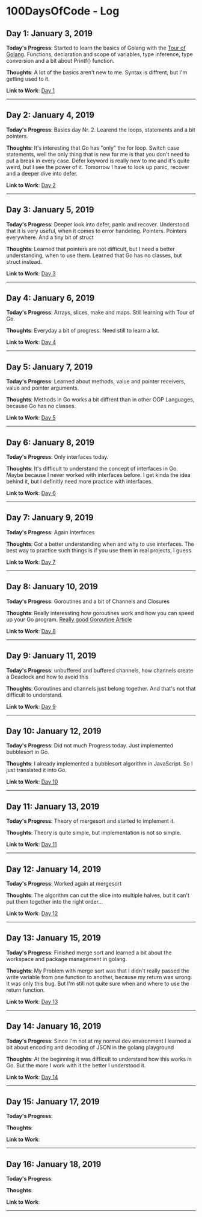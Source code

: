 # 100DaysOfCode - Log

## Day 1: January 3, 2019

**Today's Progress**: Started to learn the basics of Golang with the [Tour of Golang](https://tour.golang.org). Functions, declaration and scope of variables, type inference, type conversion and a bit about Printf() function.

**Thoughts**: A lot of the basics aren't new to me. Syntax is diffrent, but I'm getting used to it.

**Link to Work**: [Day 1](https://github.com/EugenFo/100DaysOfCode/tree/master/day001 "Day1")

---

## Day 2: January 4, 2019

**Today's Progress**: Basics day Nr. 2. Learend the loops, statements and a bit pointers.

**Thoughts**: It's interesting that Go has "only" the for loop. Switch case statements, well the only thing that is new for me is that you don't need to put a break in every case. Defer keyword is really new to me and it's quite weird, but I see the power of it. Tomorrow I have to look up panic, recover and a deeper dive into defer.

**Link to Work**: [Day 2](https://github.com/EugenFo/100DaysOfCode/tree/master/day002 "Day2")

---

## Day 3: January 5, 2019

**Today's Progress**: Deeper look into defer, panic and recover. Understood that it is very useful, when it comes to error handeling. Pointers. Pointers everywhere. And a tiny bit of struct

**Thoughts**: Learned that pointers are not difficult, but I need a better understanding, when to use them. Learned that Go has no classes, but struct instead.

**Link to Work**: [Day 3](https://github.com/EugenFo/100DaysOfCode/tree/master/day003 "Day3")

---

## Day 4: January 6, 2019

**Today's Progress**: Arrays, slices, make and maps. Still learning with Tour of Go.

**Thoughts**: Everyday a bit of progress. Need still to learn a lot.

**Link to Work**: [Day 4](https://github.com/EugenFo/100DaysOfCode/tree/master/day004 "Day4")

---

## Day 5: January 7, 2019

**Today's Progress**: Learned about methods, value and pointer receivers, value and pointer arguments.

**Thoughts**: Methods in Go works a bit diffrent than in other OOP Languages, because Go has no classes.  

**Link to Work**: [Day 5](https://github.com/EugenFo/100DaysOfCode/tree/master/day005 "Day5")

---

## Day 6: January 8, 2019

**Today's Progress**: Only interfaces today.

**Thoughts**: It's difficult to understand the concept of interfaces in Go. Maybe because I never worked with interfaces before. I get kinda the idea behind it, but I definitly need more practice with interfaces.

**Link to Work**: [Day 6](https://github.com/EugenFo/100DaysOfCode/tree/master/day006 "Day6")

---

## Day 7: January 9, 2019

**Today's Progress**: Again Interfaces

**Thoughts**: Got a better understanding when and why to use interfaces. The best way to practice such things is if you use them in real projects, I guess.

**Link to Work**: [Day 7](https://github.com/EugenFo/100DaysOfCode/tree/master/day007 "Day7")

---

## Day 8: January 10, 2019

**Today's Progress**: Goroutines and a bit of Channels and Closures

**Thoughts**: Really interessting how goroutines work and how you can speed up your Go program. [Really good Goroutine Article](https://medium.com/@vigneshsk/how-to-write-high-performance-code-in-golang-using-go-routines-227edf979c3c)

**Link to Work**: [Day 8](https://github.com/EugenFo/100DaysOfCode/tree/master/day008 "Day8")

---

## Day 9: January 11, 2019

**Today's Progress**: unbuffered and buffered channels, how channels create a Deadlock and how to avoid this

**Thoughts**: Goroutines and channels just belong together. And that's not that difficult to understand.

**Link to Work**: [Day 9](https://github.com/EugenFo/100DaysOfCode/tree/master/day009 "Day9")

---

## Day 10: January 12, 2019

**Today's Progress**: Did not much Progress today. Just implemented bubblesort in Go.

**Thoughts**: I already implemented a bubblesort algorithm in JavaScript. So I just translated it into Go.

**Link to Work**: [Day 10](https://github.com/EugenFo/100DaysOfCode/tree/master/day010 "Day10")

---

## Day 11: January 13, 2019

**Today's Progress**: Theory of mergesort and started to implement it.

**Thoughts**: Theory is quite simple, but implementation is not so simple.

**Link to Work**: [Day 11](https://github.com/EugenFo/100DaysOfCode/tree/master/day011-012 "Day11")

---

## Day 12: January 14, 2019

**Today's Progress**: Worked again at mergesort

**Thoughts**: The algorithm can cut the slice into multiple halves, but it can't put them together into the right order...

**Link to Work**: [Day 12](https://github.com/EugenFo/100DaysOfCode/tree/master/day011-012 "Day12")

---

## Day 13: January 15, 2019

**Today's Progress**: Finished merge sort and learned a bit about the workspace and package management in golang.

**Thoughts**: My Problem with merge sort was that I didn't really passed the write variable from one function to another, because my return was wrong. It was only this bug. But I'm still not quite sure when and where to use the return function.

**Link to Work**: [Day 13](https://github.com/EugenFo/100DaysOfCode/tree/master/day011-013 "Day13")

---

## Day 14: January 16, 2019

**Today's Progress**: Since I'm not at my normal dev environment I learned a bit about encoding and decoding of JSON in the golang playground

**Thoughts**: At the beginning it was difficult to understand how this works in Go. But the more I work with it the better I understood it.

**Link to Work**: [Day 14](https://github.com/EugenFo/100DaysOfCode/tree/master/day014 "Day14")

---

## Day 15: January 17, 2019

**Today's Progress**:

**Thoughts**:

**Link to Work**:

---

## Day 16: January 18, 2019

**Today's Progress**:

**Thoughts**:

**Link to Work**:

---
